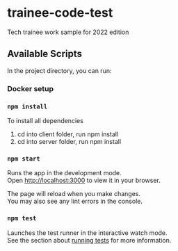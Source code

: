 # trainee-code-test
Tech trainee work sample for 2022 edition

## Available Scripts

In the project directory, you can run:

### Docker setup


### `npm install`
To install all dependencies

1. cd into client folder, run npm install 
2. cd into server folder, run npm install

### `npm start`

Runs the app in the development mode.\
Open [http://localhost:3000](http://localhost:3000) to view it in your browser.

The page will reload when you make changes.\
You may also see any lint errors in the console.

### `npm test`

Launches the test runner in the interactive watch mode.\
See the section about [running tests](https://facebook.github.io/create-react-app/docs/running-tests) for more information.
